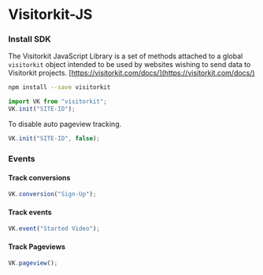 # Visitorkit-JS

### Install SDK

The Visitorkit JavaScript Library is a set of methods attached to a global `visitorkit` object intended to be used by websites wishing to send data to Visitorkit projects. [https://visitorkit.com/docs/](https://visitorkit.com/docs/)

```sh
npm install --save visitorkit
```

```javascript
import VK from "visitorkit";
VK.init("SITE-ID");
```

To disable auto pageview tracking.

```javascript
VK.init("SITE-ID", false);
```

### Events

#### Track conversions

```js
VK.conversion("Sign-Up");
```

#### Track events

```js
VK.event("Started Video");
```

#### Track Pageviews

```js
VK.pageview();
```
